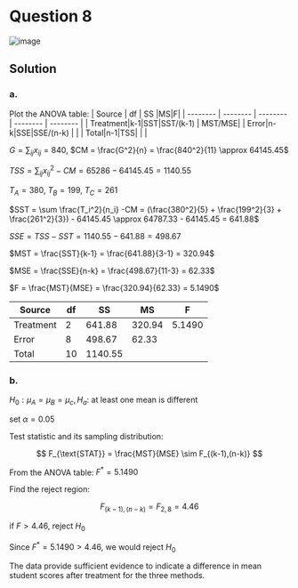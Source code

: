 # Question 8
![image](https://github.com/user-attachments/assets/e2d4a7e0-ac52-4584-af8a-063d17228fff)
## Solution
### a.
Plot the ANOVA table:
| Source | df | SS |MS|F|
| -------- | -------- | -------- | -------- | -------- |
| Treatment|k-1|SST|SST/(k-1) | MST/MSE|
| Error|n-k|SSE|SSE/(n-k) | |
| Total|n-1|TSS| | |

$G = \sum_{ij}x_{ij} = 840,$ $CM = \frac{G^2}{n} = \frac{840^2}{11} \approx 64145.45$
  
$TSS = \sum_{ij} x_{ij}^2 - CM = 65286 - 64145.45 = 1140.55$

$T_A = 380,$ $T_B = 199,$ $T_C = 261$

$SST = \sum \frac{T_i^2}{n_i} -CM = (\frac{380^2}{5} + \frac{199^2}{3} + \frac{261^2}{3}) - 64145.45 \approx 64787.33 - 64145.45 = 641.88$

$SSE = TSS - SST = 1140.55 - 641.88 = 498.67$
  
$MST = \frac{SST}{k-1} = \frac{641.88}{3-1} = 320.94$

$MSE = \frac{SSE}{n-k} = \frac{498.67}{11-3} = 62.33$

$F = \frac{MST}{MSE} = \frac{320.94}{62.33} = 5.1490$

| Source | df | SS |MS|F|
| -------- | -------- | -------- | -------- | -------- |
| Treatment|2| 641.88|320.94 |5.1490 |
| Error|8|498.67| 62.33| |
| Total|10|1140.55| | |

### b.
$H_0: \mu_A = \mu_B = \mu_c, H_a:$ at least one mean is different

set $\alpha = 0.05$

Test statistic and its sampling distribution:

$$
F_{\text{STAT}} = \frac{MST}{MSE} \sim F_{(k-1),(n-k)}
$$

From the ANOVA table: $F^* = 5.1490$

Find the reject region:

$$
F_{(k-1),(n-k)} = F_{2,8}  = 4.46
$$

if $F > 4.46$, reject $H_0$

Since $F^* = 5.1490 > 4.46$, we would reject $H_0$

The data provide sufficient evidence to indicate a difference in mean student scores after treatment for the three methods.
